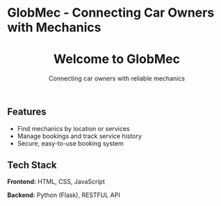 <h1>GlobMec - Connecting Car Owners with Mechanics</h1>
  <header>
        <h1>Welcome to GlobMec</h1>
        <p>Connecting car owners with reliable mechanics</p>
    </header>
    <section>
        <h2>Features</h2>
        <ul>
            <li>Find mechanics by location or services</li>
            <li>Manage bookings and track service history</li>
            <li>Secure, easy-to-use booking system</li>
        </ul>
    </section>
     <section>
        <h2>Tech Stack</h2>
        <p><strong>Frontend:</strong> HTML, CSS, JavaScript</p>
        <p><strong>Backend:</strong> Python (Flask), RESTFUL API</p>
    </section>

